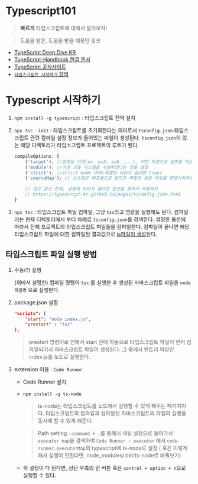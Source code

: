 # Typescript101

> **빠르게** 타입스크립트에 대해서 알아보자!

> 도움을 받은, 도움을 받을 예정인 링크

-   [TypeScript Deep Dive KR](https://radlohead.gitbook.io/typescript-deep-dive/)
-   [TypeScript-Handbook 한글 문서](https://typescript-kr.github.io/)
-   [TypeScript 공식사이트](https://www.typescriptlang.org/)
-   [`타입스크립트 시작하기` 강의](https://www.inflearn.com/course/%ED%83%80%EC%9E%85%EC%8A%A4%ED%81%AC%EB%A6%BD%ED%8A%B8-%EC%8B%9C%EC%9E%91%ED%95%98%EA%B8%B0#)

# Typescript 시작하기

1. `npm install -g typescript` : 타입스크립트 전역 설치
2. `npx tsc -init` : 타입스크립트를 초기화한다는 의미로서 `tsconfig.json` 타입스크립트 관련 컴파일 설정 정보가 들어있는 파일이 생성된다. `tsconfig.json`이 있는 해당 디렉토리가 타입스크립트 프로젝트의 루트가 된다.

    ```js
    compileOptions: {
        ('target'); //컴파일 타겟(ex. es5, es6 ....), 어떤 타겟으로 컴파일 하겠다는 의미
        ('module'); //어떤 모듈 시스템을 사용하겠다는 것을 설정
        ('strict'); //strict mode 여부(특별한 이유가 없다면 true)
        ('sourceMap'); // 소스맵은 배포용으로 빌드한 파일과 원본 파일을 연결시켜주는 기능을하는 파일로서 소스맵 파일의 생성여부를 설정할 수 있다.

        // 많은 옵션 존재, 상황에 따라서 필요한 옵션을 찾아서 적용하자
        // https://typescript-kr.github.io/pages/tsconfig.json.html
    }
    ```

3. `npx tsc` : 타입스크립트 파일 컴파일, 그냥 `tsc`라고 명령을 실행해도 된다. 컴파일러는 현재 디렉토리에서 부터 차례로 `tsconfig.json`를 검색한다. 설정한 옵션에 따라서 전체 프로젝트의 타입스크립트 파일들을 컴파일한다. 컴파일이 끝나면 해당 타입스크립트 파일에 대한 컴파일된 결과값으로 <u>js파일이 생성</u>된다.

## 타입스크립트 파일 실행 방법

1. 수동(?) 실행

    (위에서 설명한) 컴파일 명령어 `tsc` 를 실행한 후 생성된 자바스크립트 파일을 `node 파일명` 으로 실행한다.

2. package.json 설정

    ```json
    "scripts": {
        "start": "node index.js",
        "prestart" : "tsc"
    },

    ```

    > prestart 명령어로 인해서 start 전에 자동으로 타입스크립트 파일이 먼저 컴파일되어서 자바스크립트 파일이 생성된다. 그 중에서 엔트리 파일인 index.js를 노드로 실행한다.

3. extension 이용 : `Code Runner`

    - Code Runner 설치
    - `npm install -g ts-node`

        > ts-node는 타입스크립트를 노드에서 실행할 수 있게 해주는 패키지이다. 타입스크립트의 컴파일과 컴파일된 자바스크립트의 파일의 실행을 동시에 할 수 있게 해준다.

        > Path setting : `command + ,`를 통해서 세팅 설정으로 들어가서 `executor map`을 검색하여 `Code Runner : executor` 에서 `code-runner.executorMap`의 typescript에 ts-node로 설정 ( 혹은 이렇게 해서 실행이 안된다면, node_modules/.bin/ts-node로 바꿔보기)

    - 위 설정이 다 된다면, 상단 우측의 런 버튼 혹은 `control + option + n`으로 실행할 수 있다.
